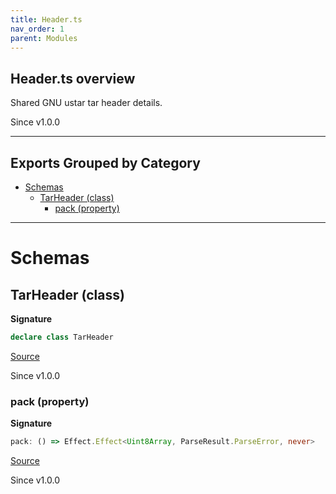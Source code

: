 ```yaml
---
title: Header.ts
nav_order: 1
parent: Modules
---
```


## Header.ts overview

Shared GNU ustar tar header details.

Since v1.0.0

---

## Exports Grouped by Category

- [Schemas](#schemas)
  - [TarHeader (class)](#tarheader-class)
    - [pack (property)](#pack-property)

---

# Schemas

## TarHeader (class)

**Signature**

```ts
declare class TarHeader
```

[Source](https://github.com/leonitousconforti/eftar/tree/main/src/Header.ts#L77)

Since v1.0.0

### pack (property)

**Signature**

```ts
pack: () => Effect.Effect<Uint8Array, ParseResult.ParseError, never>
```

[Source](https://github.com/leonitousconforti/eftar/tree/main/src/Header.ts#L246)

Since v1.0.0
